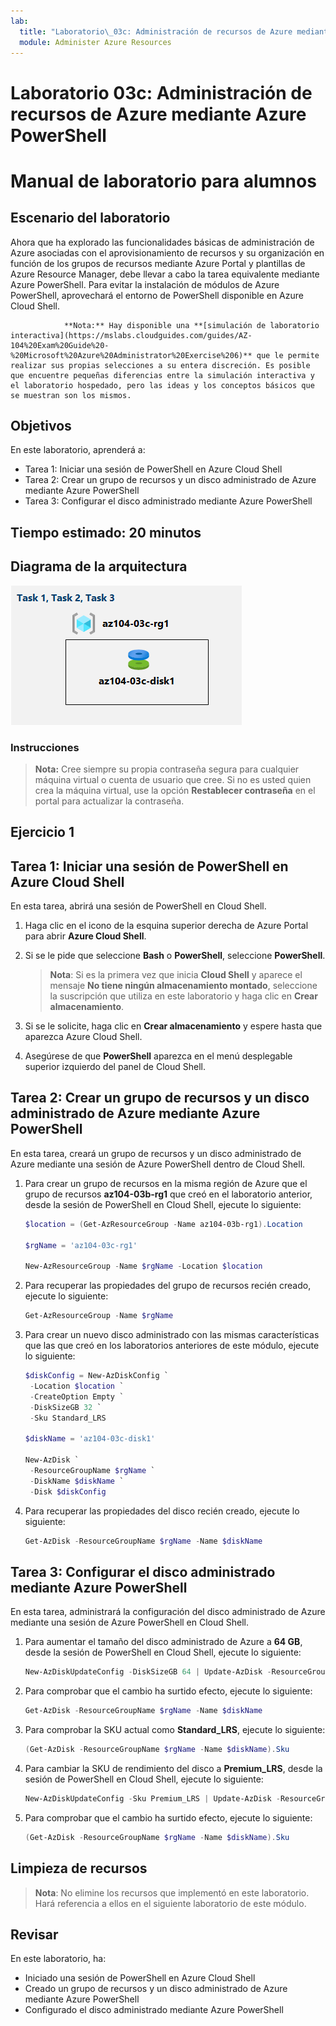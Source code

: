 ```yaml
---
lab:
  title: "Laboratorio\_03c: Administración de recursos de Azure mediante Azure PowerShell"
  module: Administer Azure Resources
---
```


# Laboratorio 03c: Administración de recursos de Azure mediante Azure PowerShell
# Manual de laboratorio para alumnos

## Escenario del laboratorio

Ahora que ha explorado las funcionalidades básicas de administración de Azure asociadas con el aprovisionamiento de recursos y su organización en función de los grupos de recursos mediante Azure Portal y plantillas de Azure Resource Manager, debe llevar a cabo la tarea equivalente mediante Azure PowerShell. Para evitar la instalación de módulos de Azure PowerShell, aprovechará el entorno de PowerShell disponible en Azure Cloud Shell.

                **Nota:** Hay disponible una **[simulación de laboratorio interactiva](https://mslabs.cloudguides.com/guides/AZ-104%20Exam%20Guide%20-%20Microsoft%20Azure%20Administrator%20Exercise%206)** que le permite realizar sus propias selecciones a su entera discreción. Es posible que encuentre pequeñas diferencias entre la simulación interactiva y el laboratorio hospedado, pero las ideas y los conceptos básicos que se muestran son los mismos. 

## Objetivos

En este laboratorio, aprenderá a:

+ Tarea 1: Iniciar una sesión de PowerShell en Azure Cloud Shell
+ Tarea 2: Crear un grupo de recursos y un disco administrado de Azure mediante Azure PowerShell
+ Tarea 3: Configurar el disco administrado mediante Azure PowerShell

## Tiempo estimado: 20 minutos

## Diagrama de la arquitectura

![imagen](../media/lab03c.png)

### Instrucciones

> **Nota:** Cree siempre su propia contraseña segura para cualquier máquina virtual o cuenta de usuario que cree. Si no es usted quien crea la máquina virtual, use la opción **Restablecer contraseña** en el portal para actualizar la contraseña. 

## Ejercicio 1

## Tarea 1: Iniciar una sesión de PowerShell en Azure Cloud Shell

En esta tarea, abrirá una sesión de PowerShell en Cloud Shell. 

1. Haga clic en el icono de la esquina superior derecha de Azure Portal para abrir **Azure Cloud Shell**.

1. Si se le pide que seleccione **Bash** o **PowerShell**, seleccione **PowerShell**. 

    >**Nota**: Si es la primera vez que inicia **Cloud Shell** y aparece el mensaje **No tiene ningún almacenamiento montado**, seleccione la suscripción que utiliza en este laboratorio y haga clic en **Crear almacenamiento**. 

1. Si se le solicite, haga clic en **Crear almacenamiento** y espere hasta que aparezca Azure Cloud Shell. 

1. Asegúrese de que **PowerShell** aparezca en el menú desplegable superior izquierdo del panel de Cloud Shell.

## Tarea 2: Crear un grupo de recursos y un disco administrado de Azure mediante Azure PowerShell

En esta tarea, creará un grupo de recursos y un disco administrado de Azure mediante una sesión de Azure PowerShell dentro de Cloud Shell.

1. Para crear un grupo de recursos en la misma región de Azure que el grupo de recursos **az104-03b-rg1** que creó en el laboratorio anterior, desde la sesión de PowerShell en Cloud Shell, ejecute lo siguiente:

   ```powershell
   $location = (Get-AzResourceGroup -Name az104-03b-rg1).Location

   $rgName = 'az104-03c-rg1'

   New-AzResourceGroup -Name $rgName -Location $location
   ```
1. Para recuperar las propiedades del grupo de recursos recién creado, ejecute lo siguiente:

   ```powershell
   Get-AzResourceGroup -Name $rgName
   ```
1. Para crear un nuevo disco administrado con las mismas características que las que creó en los laboratorios anteriores de este módulo, ejecute lo siguiente:

   ```powershell
   $diskConfig = New-AzDiskConfig `
    -Location $location `
    -CreateOption Empty `
    -DiskSizeGB 32 `
    -Sku Standard_LRS

   $diskName = 'az104-03c-disk1'

   New-AzDisk `
    -ResourceGroupName $rgName `
    -DiskName $diskName `
    -Disk $diskConfig
   ```

1. Para recuperar las propiedades del disco recién creado, ejecute lo siguiente:

   ```powershell
   Get-AzDisk -ResourceGroupName $rgName -Name $diskName
   ```

## Tarea 3: Configurar el disco administrado mediante Azure PowerShell

En esta tarea, administrará la configuración del disco administrado de Azure mediante una sesión de Azure PowerShell en Cloud Shell. 

1. Para aumentar el tamaño del disco administrado de Azure a **64 GB**, desde la sesión de PowerShell en Cloud Shell, ejecute lo siguiente:

   ```powershell
   New-AzDiskUpdateConfig -DiskSizeGB 64 | Update-AzDisk -ResourceGroupName $rgName -DiskName $diskName
   ```

1. Para comprobar que el cambio ha surtido efecto, ejecute lo siguiente:

   ```powershell
   Get-AzDisk -ResourceGroupName $rgName -Name $diskName
   ```

1. Para comprobar la SKU actual como **Standard_LRS**, ejecute lo siguiente:

   ```powershell
   (Get-AzDisk -ResourceGroupName $rgName -Name $diskName).Sku
   ```

1. Para cambiar la SKU de rendimiento del disco a **Premium_LRS**, desde la sesión de PowerShell en Cloud Shell, ejecute lo siguiente:

   ```powershell
   New-AzDiskUpdateConfig -Sku Premium_LRS | Update-AzDisk -ResourceGroupName $rgName -DiskName $diskName
   ```

1. Para comprobar que el cambio ha surtido efecto, ejecute lo siguiente:

   ```powershell
   (Get-AzDisk -ResourceGroupName $rgName -Name $diskName).Sku
   ```

## Limpieza de recursos

   >**Nota**: No elimine los recursos que implementó en este laboratorio. Hará referencia a ellos en el siguiente laboratorio de este módulo.

## Revisar

En este laboratorio, ha:

- Iniciado una sesión de PowerShell en Azure Cloud Shell
- Creado un grupo de recursos y un disco administrado de Azure mediante Azure PowerShell
- Configurado el disco administrado mediante Azure PowerShell
